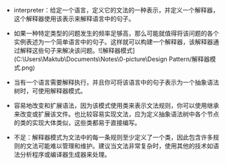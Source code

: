 * interpreter：给定一个语言，定义它的文法的一种表示，并定义一个解释器，这个解释器使用该表示来解释语言中的句子。
* 如果一种特定类型的问题发生的频率足够高，那么可能就值得将该问题的各个实例表述为一个简单语言中的句子。这样就可以构建一个解释器，该解释器通过解释这些句子来解决该问题。![解释器模式](C:\Users\Maktub\Documents\Notes\0-picture\Design Pattern/解释器模式.png)

* 当有一个语言需要解释执行，并且你可将该语言中的句子表示为一个抽象语法树时，可使用解释器模式。
* 容易地改变和扩展语法，因为该模式使用类来表示文法规则，你可以使用继承来改变或扩展该文件。也比较容易实现文法，应为定义抽象语法树中各个节点的类的实现大体类似，这些类都易于直接编写。
* 不足：解释器模式为文法中的每一条规则至少定义了一个类，因此包含许多规则的文法可能难以管理和维护。建议当文法非常复杂时，使用其他的技术如语法分析程序或编译器生成器来处理。